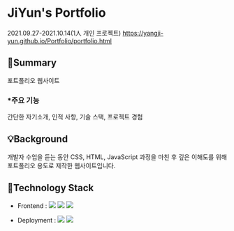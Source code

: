 
# JiYun's Portfolio
2021.09.27-2021.10.14(1人 개인 프로젝트)
https://yangji-yun.github.io/Portfolio/portfolio.html

## 📌Summary
포트폴리오 웹사이트

### *주요 기능
간단한 자기소개, 인적 사항, 기술 스택, 프로젝트 경험

## 💡Background

개발자 수업을 듣는 동안 CSS, HTML, JavaScript 과정을 마친 후 깊은 이해도를 위해 포트폴리오 용도로 제작한 웹사이트입니다.

## 🔨Technology Stack
* Frontend : 
<img src="https://img.shields.io/badge/HTML5-E34F26?style=flat-square&logo=HTML5&logoColor=white"/>&nbsp;<img src="https://img.shields.io/badge/CSS3-1572B6?style=flat-square&logo=CSS&logoColor=white"/>&nbsp;<img src="https://img.shields.io/badge/JavaScript-F7DF1E?style=flat-square&logo=JavaScript&logoColor=black"/>

* Deployment : 
<img src="https://img.shields.io/badge/Visual Studio-5C2D91?style=flat-square&logo=Visual Studio&logoColor=white"/>&nbsp;<img src="https://img.shields.io/badge/Eclipse IDE-2C2255?style=flat-square&logo=Eclipse IDE&logoColor=white"/>

